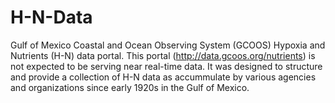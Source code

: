 # H-N-Data
Gulf of Mexico Coastal and Ocean Observing System (GCOOS) Hypoxia and Nutrients (H-N) data portal. This portal (http://data.gcoos.org/nutrients) is not expected to be serving near real-time data. It was designed to structure and  provide a collection of H-N data as accummulate by various agencies and organizations since early 1920s in the Gulf of Mexico.

